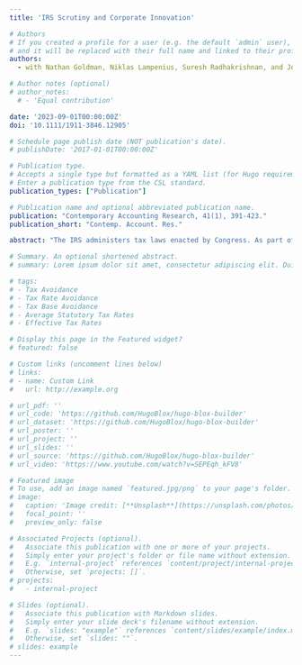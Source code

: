 ```yaml
---
title: 'IRS Scrutiny and Corporate Innovation'

# Authors
# If you created a profile for a user (e.g. the default `admin` user), write the username (folder name) here
# and it will be replaced with their full name and linked to their profile.
authors:
  - with Nathan Goldman, Niklas Lampenius, Suresh Radhakrishnan, and Jose Elias Feres de Almeida

# Author notes (optional)
# author_notes:
  # - 'Equal contribution'

date: '2023-09-01T00:00:00Z'
doi: '10.1111/1911-3846.12905'

# Schedule page publish date (NOT publication's date).
# publishDate: '2017-01-01T00:00:00Z'

# Publication type.
# Accepts a single type but formatted as a YAML list (for Hugo requirements).
# Enter a publication type from the CSL standard.
publication_types: ["Publication"]

# Publication name and optional abbreviated publication name.
publication: "Contemporary Accounting Research, 41(1), 391-423."
publication_short: "Contemp. Account. Res."

abstract: "The IRS administers tax laws enacted by Congress. As part of the IRS's duties, they often consider taxpayers' financial statements to help ensure accurate tax reporting and payments. We posit that enhanced financial statement disclosures of tax information under FASB Interpretation Number 48 (FIN 48) lead to more IRS scrutiny and alter the incentives for corporate innovation. Using patent applications as a measure of corporate innovation, we employ a difference-in-differences research design with publicly listed US firms as the treatment group and privately held US firms not subject to the disclosure requirements as the control group. We find robust evidence that, following the onset of FIN 48, the number of patent applications by publicly listed firms decreased between 15.4% and 24.3% relative to private firms. This decline in patent applications is attributable to incremental innovation, suggesting that firms lower innovation related to projects with tax benefits that are more likely to be scrutinized by the taxing authorities. These findings suggest that there are real effects of IRS scrutiny and, in particular, real effects of tax disclosures under FIN 48 on corporate innovation."

# Summary. An optional shortened abstract.
# summary: Lorem ipsum dolor sit amet, consectetur adipiscing elit. Duis posuere tellus ac convallis placerat. Proin tincidunt magna sed ex sollicitudin condimentum.

# tags: 
# - Tax Avoidance
# - Tax Rate Avoidance
# - Tax Base Avoidance
# - Average Statutory Tax Rates
# - Effective Tax Rates

# Display this page in the Featured widget?
# featured: false

# Custom links (uncomment lines below)
# links:
# - name: Custom Link
#   url: http://example.org

# url_pdf: ''
# url_code: 'https://github.com/HugoBlox/hugo-blox-builder'
# url_dataset: 'https://github.com/HugoBlox/hugo-blox-builder'
# url_poster: ''
# url_project: ''
# url_slides: ''
# url_source: 'https://github.com/HugoBlox/hugo-blox-builder'
# url_video: 'https://www.youtube.com/watch?v=SEPEqh_kFV8'

# Featured image
# To use, add an image named `featured.jpg/png` to your page's folder.
# image:
#   caption: 'Image credit: [**Unsplash**](https://unsplash.com/photos/pLCdAaMFLTE)'
#   focal_point: ''
#   preview_only: false

# Associated Projects (optional).
#   Associate this publication with one or more of your projects.
#   Simply enter your project's folder or file name without extension.
#   E.g. `internal-project` references `content/project/internal-project/index.md`.
#   Otherwise, set `projects: []`.
# projects:
#   - internal-project

# Slides (optional).
#   Associate this publication with Markdown slides.
#   Simply enter your slide deck's filename without extension.
#   E.g. `slides: "example"` references `content/slides/example/index.md`.
#   Otherwise, set `slides: ""`.
# slides: example
---
```

